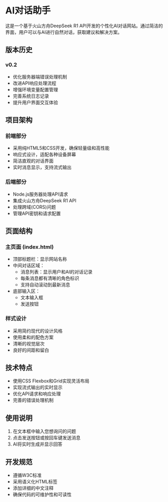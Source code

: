 # AI对话助手

这是一个基于火山方舟DeepSeek R1 API开发的个性化AI对话网站。通过简洁的界面，用户可以与AI进行自然对话，获取建议和解决方案。

## 版本历史

### v0.2
- 优化服务器端错误处理机制
- 改进API响应处理流程
- 增强环境变量配置管理
- 完善系统日志记录
- 提升用户界面交互体验

## 项目架构

### 前端部分
- 采用纯HTML5和CSS开发，确保轻量级和高性能
- 响应式设计，适配各种设备屏幕
- 简洁直观的对话界面
- 实时消息显示，支持流式输出

### 后端部分
- Node.js服务器处理API请求
- 集成火山方舟DeepSeek R1 API
- 处理跨域(CORS)问题
- 管理API密钥和请求配置

## 页面结构

### 主页面 (index.html)
- 顶部标题栏：显示网站名称
- 中间对话区域：
  - 消息列表：显示用户和AI的对话记录
  - 每条消息都有清晰的角色标识
  - 支持自动滚动到最新消息
- 底部输入区：
  - 文本输入框
  - 发送按钮

### 样式设计
- 采用简约现代的设计风格
- 使用柔和的配色方案
- 清晰的视觉层次
- 良好的间距和留白

## 技术特点
- 使用CSS Flexbox和Grid实现灵活布局
- 实现流式输出的实时显示
- 优化API请求和响应处理
- 完善的错误处理机制

## 使用说明
1. 在文本框中输入您想询问的问题
2. 点击发送按钮或按回车键发送消息
3. AI将实时生成并显示回答

## 开发规范
- 遵循W3C标准
- 采用语义化HTML标签
- 添加详细的中文注释
- 确保代码的可维护性和可读性